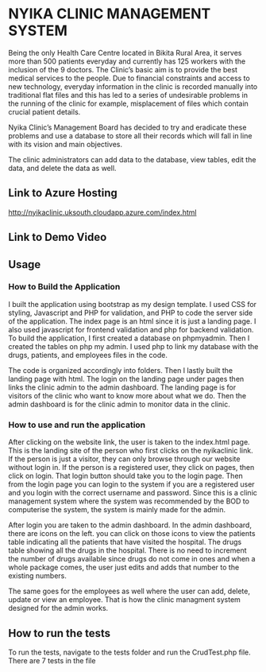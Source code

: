 # NYIKA CLINIC MANAGEMENT SYSTEM

Being the only Health Care Centre located in Bikita Rural Area, it serves more than 500 patients everyday and currently has 125 workers with the inclusion of the 9 doctors. The Clinic’s basic aim is to provide the best medical services to the people. Due to financial constraints and access to new technology, everyday information in the clinic is recorded manually into traditional flat files and this has led to a series of undesirable problems in the running of the clinic for example, misplacement of files which contain crucial patient details.

 Nyika Clinic’s Management Board has decided to try and eradicate these problems and use a database to store all their records which will fall in line with its vision and main objectives. 
 
 The clinic administrators can add data to the database, view tables, edit the data, and delete the data as well. 

## Link to Azure Hosting

http://nyikaclinic.uksouth.cloudapp.azure.com/index.html

## Link to Demo Video 


## Usage


### How to Build the Application
I built the application using bootstrap as my design template. I used CSS for styling, Javascript and PHP for validation, and PHP to code the server side of the application. The index page is an html since it is just a landing page. I also used javascript for frontend validation and php for  backend validation. To build the application, I first created a database on phpmyadmin. Then I created the tables on php my admin. I used php to link my database with the drugs, patients, and employees files in the code. 

The code is organized accordingly into folders. Then I lastly built the landing page with html. The login on the landing page under pages then links the clinic admin to the admin dashboard. The landing page is for visitors of the clinic who want to know more about what we do. Then the admin dashboard is for the clinic admin to monitor data in the clinic. 

### How to use and run the application

After clicking on the website link, the user is taken to the index.html page. This is the landing site of the person who first clicks on the nyikaclinic link. If the person is just a visitor, they can only browse through our website without login in. If the person is a registered user, they click on pages, then click on login. That login button should take you to the login page. Then from the login page you can login to the system if you are a registered user and you login with the correct username and password. Since this is a clinic management system where the system was recommended by the BOD to computerise the system, the system is mainly made for the admin. 

After login you are taken to the admin dashboard. In the admin dashboard, there are icons on the left. you can click on those icons to view the patients table indicating all the patients that have visited the hospital. The drugs table showing all the drugs in the hospital. There is no need to increment the number of drugs available since drugs do not come in ones and when a whole package comes, the user just edits and adds that number to the existing numbers.

The same goes for the employees as well where the user can add, delete, update or view an employee. That is how the clinic managment system designed for the admin works.


## How to run the tests
To run the tests, navigate to the tests folder and run the CrudTest.php file. There are 7 tests in the file 


